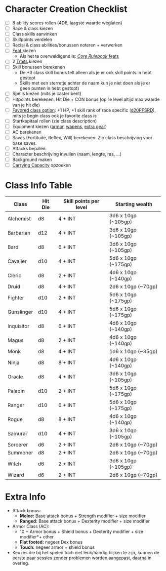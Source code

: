 # Character Creation Checklist

- [ ] 6 ability scores rollen (4D6, laagste waarde weglaten)
- [ ] Race & class kiezen
- [ ] Class skills aanvinken
- [ ] Skillpoints verdelen 
- [ ] Racial & class abilities/bonussen noteren + verwerken
- [ ] [Feat ](https://www.d20pfsrd.com/feats/) kiezen
  * Als het te overweldigend is: [_Core Rulebook_ feats](http://legacy.aonprd.com/coreRulebook/feats.html)
- [ ] 2 [Traits](https://www.d20pfsrd.com/traits/) kiezen
- [ ] Skill bonussen berekenen
  * De +3 class skill bonus telt alleen als je er ook skill points in hebt gestopt
  * Skills met een sterretje achter de naam kun je niet doen als je er geen punten in hebt gestopt)
- [ ] Spells kiezen (mits je caster bent)
- [ ] Hitpoints berekenen: Hit Die + CON bonus (op 1e level altijd max waarde van je hit die)
- [ ] [Favored class option](https://www.d20pfsrd.com/Classes/character-advancement/#Favored_Class): +1 HP, +1 skill rank of race specific ([d20PFSRD](https://www.d20pfsrd.com/races/)), mits je begin class ook je favorite class is
- [ ] Startkapitaal rollen (zie class description)
- [ ] Equipment kiezen ([armor](http://www.d20pfsrd.com/equipment/armor/), [wapens](https://www.d20pfsrd.com/equipment/weapons/), [extra gear](https://www.d20pfsrd.com/equipment/goods-and-services/))
- [ ] AC berekenen
- [ ] Saves (Fortitude, Reflex, Will) berekenen. Zie class beschrijving voor base saves.
- [ ] Attacks bepalen
- [ ] Character beschrijving invullen (naam, lengte, ras, ...)
- [ ] Background maken
- [ ] [Carrying Capacity](https://www.d20pfsrd.com/alignment-description/carrying-capacity/) opzoeken

# Class Info Table

| Class      | Hit Die | Skill points per level | Starting wealth     |
|------------|---------|------------------------|---------------------|
| Alchemist  | d8      | 4 + INT                | 3d6 x 10gp (~105gp) |
| Barbarian  | d12     | 4 + INT                | 3d6 x 10gp (~105gp) |
| Bard       | d8      | 6 + INT                | 3d6 x 10gp (~105gp) |
| Cavalier   | d10     | 4 + INT                | 5d6 x 10gp (~175gp) |
| Cleric     | d8      | 2 + INT                | 4d6 x 10gp (~140gp) |
| Druid      | d8      | 4 + INT                | 2d6 x 10gp (~70gp)  |
| Fighter    | d10     | 2 + INT                | 5d6 x 10gp (~175gp) |
| Gunslinger | d10     | 4 + INT                | 5d6 x 10gp (~175gp) |
| Inquisitor | d8      | 6 + INT                | 4d6 x 10gp (~140gp) |
| Magus      | d8      | 2 + INT                | 4d6 x 10gp (~140gp) |
| Monk       | d8      | 4 + INT                | 1d6 x 10gp (~35gp)  |
| Ninja      | d8      | 8 + INT                | 4d6 x 10gp (~140gp) |
| Oracle     | d8      | 4 + INT                | 3d6 x 10gp (~105gp) |
| Paladin    | d10     | 2 + INT                | 5d6 x 10gp (~175gp) |
| Ranger     | d10     | 6 + INT                | 5d6 x 10gp (~175gp) |
| Rogue      | d8      | 8 + INT                | 4d6 x 10gp (~140gp) |
| Samurai    | d10     | 4 + INT                | 3d6 x 10gp (~105gp) |
| Sorcerer   | d6      | 2 + INT                | 2d6 x 10gp (~70gp)  |
| Summoner   | d8      | 2 + INT                | 2d6 x 10gp (~70gp)  |
| Witch      | d6      | 2 + INT                | 3d6 x 10gp (~105gp) |
| Wizard     | d6      | 2 + INT                | 2d6 x 10gp (~70gp)  |

# Extra Info

* Attack bonus:
  * **Melee:** Base attack bonus + Strength modifier + size modifier
  * **Ranged:** Base attack bonus + Dexterity modifier + size modifier
* Armor Class (AC):
  * 10 + Armor bonus + Shield bonus + Dexterity modifier + size modifier*+ other
  * **Flat footed:** negeer Dex bonus
  * **Touch:** negeer armor + shield bonus
* Keuzes die bij het spelen toch niet leuk/handig blijken te zijn, kunnen de eerste paar sessies zonder problemen worden aangepast, daarna in overleg.
